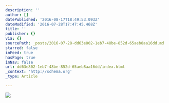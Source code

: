 ```yaml
---
description: ''
author: []
datePublished: '2016-08-17T18:49:53.093Z'
dateModified: '2016-07-28T17:47:45.468Z'
title: ''
publisher: {}
via: {}
sourcePath: _posts/2016-07-28-dd63e802-1eb7-48be-852d-65aeb8aa16dd.md
starred: false
inFeed: true
hasPage: true
inNav: false
url: dd63e802-1eb7-48be-852d-65aeb8aa16dd/index.html
_context: 'http://schema.org'
_type: Article

---
```

![](https://the-grid-user-content.s3-us-west-2.amazonaws.com/af43678a-baba-4165-af5d-b9e3bb13d30f.jpg)
